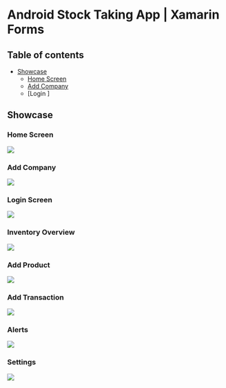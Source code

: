 # Android Stock Taking App | Xamarin Forms

## Table of contents
* [Showcase](#showcase)
  * [Home Screen](#home-screen)
  * [Add Company](#add-company)
  * [Login ]

## Showcase

### Home Screen
![](pics/m1.gif)
### Add Company
![](pics/m2.gif)
### Login Screen
![](pics/m3.gif)
### Inventory Overview
![](pics/m4.gif)
### Add Product
![](pics/m5.gif)
###  Add Transaction
![](pics/m6.gif)
###  Alerts
![](pics/m7.gif)
### Settings
![](pics/m8.gif)
